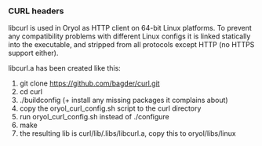 ### CURL headers 

libcurl is used in Oryol as HTTP client on 64-bit Linux platforms. To prevent any compatibility problems with
different Linux configs it is linked statically into the executable, and stripped from all protocols 
except HTTP (no HTTPS support either).

libcurl.a has been created like this:

1) git clone https://github.com/bagder/curl.git
2) cd curl
3) ./buildconfig (+ install any missing packages it complains about)
4) copy the oryol_curl_config.sh script to the curl directory
5) run oryol_curl_config.sh instead of ./configure
6) make
7) the resulting lib is curl/lib/.libs/libcurl.a, copy this to oryol/libs/linux


